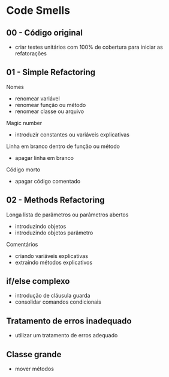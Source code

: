 # Code Smells

## 00 - Código original

* criar testes unitários com 100% de cobertura para iniciar as refatorações

## 01 - Simple Refactoring

Nomes

* renomear variável
* renomear função ou método
* renomear classe ou arquivo

Magic number

* introduzir constantes ou variáveis explicativas

Linha em branco dentro de função ou método

* apagar linha em branco

Código morto

* apagar código comentado

## 02 - Methods Refactoring

Longa lista de parâmetros ou parâmetros abertos

* introduzindo objetos
* introduzindo objetos parâmetro

Comentários

* criando variáveis explicativas
* extraindo métodos explicativos

## if/else complexo

* introdução de cláusula guarda
* consolidar comandos condicionais

## Tratamento de erros inadequado

* utilizar um tratamento de erros adequado

## Classe grande

* mover métodos
